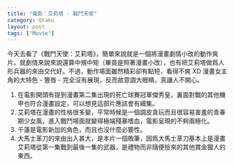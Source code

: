 ```yaml
---
title: "電影：艾莉塔 - 戰鬥天使"
category: Otaku
layout: post
tags: ["Movie"]
---
```


今天去看了《戰鬥天使：艾莉塔》，簡單來說就是一個將漫畫劇情小改的動作爽片。就劇情來說來說還算中規中矩（畢竟是照著漫畫小改），也有把艾莉塔做爲人形兵器的來由交代好。不過，動作場面雖然精彩卻有點短，看得不爽 XD 漫畫女主角的大特色 - 豐唇 - 完全沒有展現，反而故意調大眼睛，真讓人不開心。

1. 在電影開頭有提到漫畫第二集出現的死亡球賽冠軍傑秀皇，裏面對戰的其他機甲也符合漫畫設定，可以想見這部片應該會有續集。
2. 艾莉塔在漫畫的性格很多變，平常時候是一個調皮貪玩而且很容易害羞的青春期少女風，進入戰鬥場面就變得極端殘暴嗜血，電影呈現的不夠兩極化。
3. 千蓮是電影新加的角色，而且也沒什麼必要性。
4. 大馬士革刀的來由出入甚大，是本片一個敗筆，因爲大馬士革刀基本上是漫畫艾莉塔從第一集戰到最後一集的武器，是禮物而非隨便撿來的其他賞金獵人的東西。
